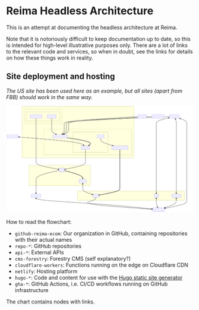 # Reima Headless Architecture

This is an attempt at documenting the headless architecture at Reima.

Note that it is notoriously difficult to keep documentation up to date, so this is intended for high-level illustrative purposes only. There are a lot of links to the relevant code and services, so when in doubt, see the links for details on how these things work in reality.

## Site deployment and hosting

*The US site has been used here as an example, but all sites (apart from FBB) should work in the same way.*

![site](./site.mmd.svg)

How to read the flowchart:

- `github-reima-ecom`: Our organization in GitHub, containing repositories with their actual names
- `repo-*`: GitHub repositories
- `api-*`: External APIs
- `cms-forestry`: Forestry CMS (self explanatory?)
- `cloudflare-workers`: Functions running on the edge on Cloudflare CDN
- `netlify`: Hosting platform
- `hugo-*`: Code and content for use with the [Hugo static site generator](https://gohugo.io)
- `gha-*`: GitHub Actions, i.e. CI/CD workflows running on GitHub infrastructure

The chart contains nodes with links.
